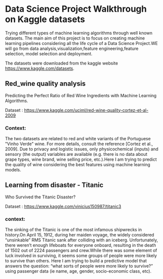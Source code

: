 # Data Science Project Walkthrough on Kaggle datasets
Trying different types of machine learning algorithms through well known datasets.
The main aim of this project is to focus on creating machine learning pipelines considering all the life cycle of a Data Science Project.WE will go from data analysis,visualization,feature engineering,feature selection, model selection and deployment.

The datasets were downloaded from the kaggle website https://www.kaggle.com/datasets.

## Red_wine quality analysis 
Predicting the Perfect Ratio of Red Wine Ingredients with Machine Learning Algorithms.

Dataset : https://www.kaggle.com/uciml/red-wine-quality-cortez-et-al-2009

###  Context:
The two datasets are related to red and white variants of the Portuguese "Vinho Verde" wine. For more details, consult the reference [Cortez et al., 2009]. Due to privacy and logistic issues, only physicochemical (inputs) and sensory (the output) variables are available (e.g. there is no data about grape types, wine brand, wine selling price, etc.).Here I am trying to predict the quality of wine considering the best features using machine learning models.
  

## Learning from disaster - Titanic
Who Survived the Titanic Disaster?

Dataset : https://www.kaggle.com/vinicius150987/titanic3

### context: 
The sinking of the Titanic is one of the most infamous shipwrecks in history.On April 15, 1912, during her maiden voyage, the widely considered “unsinkable” RMS Titanic sank after colliding with an iceberg. Unfortunately, there weren’t enough lifeboats for everyone onboard, resulting in the death of 1502 out of 2224 passengers and crew.While there was some element of luck involved in surviving, it seems some groups of people were more likely to survive than others. Here I am trying to build a predictive model that answers the question: “what sorts of people were more likely to survive?” using passenger data (ie name, age, gender, socio-economic class, etc).


